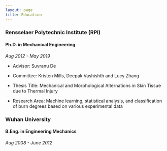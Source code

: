 ```yaml
---
layout: page
title: Education
---
```


### Rensselaer Polytechnic Institute (RPI)
#### Ph.D. in Mechanical Engineering  
_Aug 2012 - May 2019_

* Advisor: Suvranu De  
* Committee: Kristen Mills, Deepak Vashishth and Lucy Zhang

* Thesis Title: Mechanical and Morphological Alternations in Skin Tissue due to Thermal Injury  
* Research Area: Machine learning, statistical analysis, and classification   of burn degrees based on various experimental data           
### Wuhan University
#### B.Eng. in Engineering Mechanics  
_Aug 2008 - June 2012_
